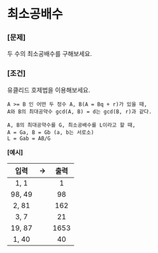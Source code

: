 # 최소공배수

### [문제]

두 수의 최소공배수를 구해보세요.

### [조건]

유클리드 호제법을 이용해보세요.
```
A >= B 인 어떤 두 정수 A, B(A = Bq + r)가 있을 때, 
A와 B의 최대공약수 gcd(A, B) = d는 gcd(B, r)과 같다.

A, B의 최대공약수를 G, 최소공배수를 L이라고 할 때,
A = Ga, B = Gb (a, b는 서로소)
L = Gab = AB/G
```

**[예시]**

|   입력   | -> |  출력  |
|:------:|----|:----:|
|  1, 1  |    |  1   |
| 98, 49 |    | 98   |
| 2, 81  |    | 162  |
|  3, 7  |    |  21  |
| 19, 87 |    | 1653 |
| 1, 40  |    |  40  |
